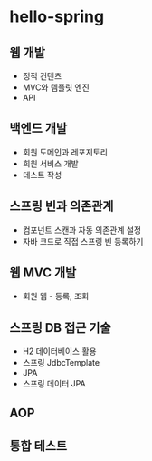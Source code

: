 # hello-spring

## 웹 개발
+ 정적 컨텐츠
+ MVC와 템플릿 엔진
+ API

## 백엔드 개발
+ 회원 도메인과 레포지토리
+ 회원 서비스 개발
+ 테스트 작성

## 스프링 빈과 의존관계
+ 컴포넌트 스캔과 자동 의존관계 설정
+ 자바 코드로 직접 스프링 빈 등록하기

## 웹 MVC 개발
+ 회원 웹 - 등록, 조회

## 스프링 DB 접근 기술
+ H2 데이터베이스 활용
+ 스프링 JdbcTemplate
+ JPA
+ 스프링 데이터 JPA

## AOP

## 통합 테스트
